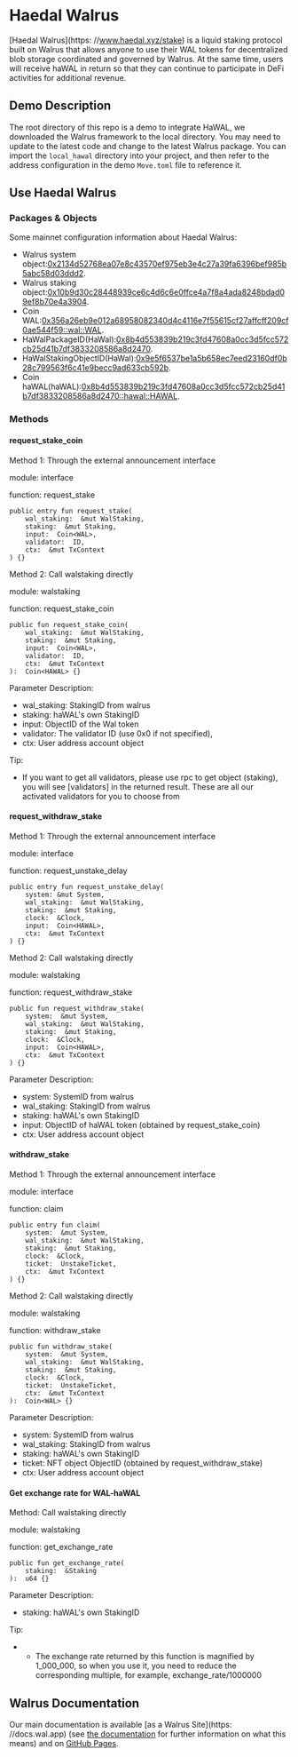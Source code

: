 # Haedal Walrus

[Haedal Walrus](https: //www.haedal.xyz/stake) is a liquid staking protocol built on Walrus that allows anyone to use their WAL tokens for decentralized blob storage coordinated and governed by Walrus. At the same time, users will receive haWAL in return so that they can continue to participate in DeFi activities for additional revenue.


## Demo Description
The root directory of this repo is a demo to integrate HaWAL, we downloaded the Walrus framework to the local directory. You may need to update to the latest code and change to the latest Walrus package. You can import the `local_hawal` directory into your project, and then refer to the address configuration in the demo `Move.toml` file to reference it.


## Use  Haedal Walrus

### Packages & Objects
Some mainnet configuration information about Haedal Walrus: 
- Walrus system object:[0x2134d52768ea07e8c43570ef975eb3e4c27a39fa6396bef985b5abc58d03ddd2](https://suiscan.xyz/mainnet/object/0x2134d52768ea07e8c43570ef975eb3e4c27a39fa6396bef985b5abc58d03ddd2/tx-blocks).
- Walrus staking object:[0x10b9d30c28448939ce6c4d6c6e0ffce4a7f8a4ada8248bdad09ef8b70e4a3904](https://suiscan.xyz/mainnet/object/0x10b9d30c28448939ce6c4d6c6e0ffce4a7f8a4ada8248bdad09ef8b70e4a3904/tx-blocks).
- Coin WAL:[0x356a26eb9e012a68958082340d4c4116e7f55615cf27affcff209cf0ae544f59::wal::WAL](https://suiscan.xyz/mainnet/coin/0x356a26eb9e012a68958082340d4c4116e7f55615cf27affcff209cf0ae544f59::wal::WAL/txs).
- HaWalPackageID(HaWal):[0x8b4d553839b219c3fd47608a0cc3d5fcc572cb25d41b7df3833208586a8d2470](https://suiscan.xyz/mainnet/object/0x8b4d553839b219c3fd47608a0cc3d5fcc572cb25d41b7df3833208586a8d2470/tx-blocks).
- HaWalStakingObjectID(HaWal):[0x9e5f6537be1a5b658ec7eed23160df0b28c799563f6c41e9becc9ad633cb592b](https://suiscan.xyz/mainnet/object/0x9e5f6537be1a5b658ec7eed23160df0b28c799563f6c41e9becc9ad633cb592b/tx-blocks).
- Coin haWAL(haWAL):[0x8b4d553839b219c3fd47608a0cc3d5fcc572cb25d41b7df3833208586a8d2470::hawal::HAWAL](https://suiscan.xyz/mainnet/coin/0x8b4d553839b219c3fd47608a0cc3d5fcc572cb25d41b7df3833208586a8d2470::hawal::HAWAL/txs).


### Methods

#### request_stake_coin

Method 1: Through the external announcement interface

module:  interface

function: request_stake

```move
public entry fun request_stake(
    wal_staking:  &mut WalStaking, 
    staking:  &mut Staking, 
    input:  Coin<WAL>, 
    validator:  ID, 
    ctx:  &mut TxContext
) {}
```

Method 2: Call walstaking directly

module: walstaking

function: request_stake_coin

```move
public fun request_stake_coin(
    wal_staking:  &mut WalStaking,
    staking:  &mut Staking, 
    input:  Coin<WAL>, 
    validator:  ID, 
    ctx:  &mut TxContext
):  Coin<HAWAL> {}
```

Parameter Description: 
- wal_staking:  StakingID from walrus
- staking:  haWAL's own StakingID
- input:  ObjectID of the Wal token
- validator:  The validator ID (use 0x0 if not specified), 
- ctx:  User address account object

Tip:  
- If you want to get all validators, please use rpc to get object (staking), you will see [validators] in the returned result. These are all our activated validators for you to choose from


#### request_withdraw_stake

Method 1: Through the external announcement interface

module: interface

function: request_unstake_delay

```move
public entry fun request_unstake_delay(
    system: &mut System,
    wal_staking:  &mut WalStaking,
    staking:  &mut Staking, 
    clock:  &Clock, 
    input:  Coin<HAWAL>, 
    ctx:  &mut TxContext
) {}
```

Method 2: Call walstaking directly

module: walstaking

function: request_withdraw_stake

```move
public fun request_withdraw_stake(
    system:  &mut System, 
    wal_staking:  &mut WalStaking, 
    staking:  &mut Staking, 
    clock:  &Clock, 
    input:  Coin<HAWAL>, 
    ctx:  &mut TxContext
) {}
```

Parameter Description: 
- system:  SystemID from walrus
- wal_staking:  StakingID from walrus
- staking:  haWAL's own StakingID
- input: ObjectID of haWAL token (obtained by request_stake_coin)
- ctx:  User address account object

#### withdraw_stake

Method 1: Through the external announcement interface

module: interface

function: claim

```move
public entry fun claim(
    system:  &mut System, 
    wal_staking:  &mut WalStaking, 
    staking:  &mut Staking, 
    clock:  &Clock,
    ticket:  UnstakeTicket, 
    ctx:  &mut TxContext
) {}
```

Method 2: Call walstaking directly

module: walstaking

function: withdraw_stake

```move
public fun withdraw_stake(
    system:  &mut System, 
    wal_staking:  &mut WalStaking, 
    staking:  &mut Staking, 
    clock:  &Clock, 
    ticket:  UnstakeTicket,
    ctx:  &mut TxContext
):  Coin<WAL> {}
```

Parameter Description: 
- system:  SystemID from walrus
- wal_staking:  StakingID from walrus
- staking:  haWAL's own StakingID
- ticket:  NFT object ObjectID (obtained by request_withdraw_stake)
- ctx:  User address account object


#### Get exchange rate for WAL-haWAL

Method: Call walstaking directly

module: walstaking

function: get_exchange_rate

```move
public fun get_exchange_rate(
    staking:  &Staking
):  u64 {}
```

Parameter Description: 
- staking:  haWAL's own StakingID

Tip:  
- - The exchange rate returned by this function is magnified by 1_000_000, so when you use it, you need to reduce the corresponding multiple, for example, exchange_rate/1000000


## Walrus Documentation

Our main documentation is available [as a Walrus Site](https: //docs.wal.app) (see [the
documentation](https://docs.wal.app/walrus-sites/intro.html) for further information on what
this means) and on [GitHub Pages](https://mystenlabs.github.io/walrus).



